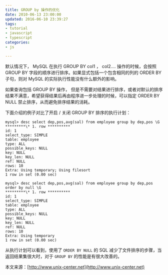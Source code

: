 ```yaml
---
title: GROUP by 操作的优化
date: 2010-06-13 23:00:00
updated: 2016-06-10 23:39:27
tags: 
- tutorial
- javascript
- typescript
categories: 
- js

---
```

默认情况下， MySQL 在执行 GROUP BY col1 ， col2…. 操作的时候，会按照 GROUP BY 字段的顺序进行排序。如果显式包括一个包含相同的列的 ORDER BY 子句，则对 MySQL 的实际执行性能没有什么额外的影响。

如果查询包括 GROUP BY 操作， 但是不需要对结果进行排序，或者对默认的排序结果不满意，希望获得结果后再由程序进一步处理的时候，可以指定 ORDER BY NULL 禁止排序，从而避免排序结果的消耗。

下面介绍的例子对比了开启 / 关闭 GROUP BY 排序的执行计划：


<!--more-->


```
mysql> desc select dep,pos,avg(sal) from employee group by dep,pos \G
*********\* 1. row **********
id: 1
select_type: SIMPLE
table: employee
type: ALL
possible_keys: NULL
key: NULL
key_len: NULL
ref: NULL
rows: 10
Extra: Using temporary; Using filesort
1 row in set (0.00 sec)
```

```
mysql> desc select dep,pos,avg(sal) from employee group by dep,pos order by null \G
*********\* 1. row **********
id: 1
select_type: SIMPLE
table: employee
type: ALL
possible_keys: NULL
key: NULL
key_len: NULL
ref: NULL
rows: 10
Extra: Using temporary
1 row in set (0.00 sec)
```
从执行计划可以看到，使用了 `ORDER BY NULL` 的 SQL 减少了文件排序的步骤，当返回结果集很大时，对于 `GROUP BY` 的性能是有很大改善的。

本文来源：[http://www.unix-center.net](http://www.unix-center.net)
